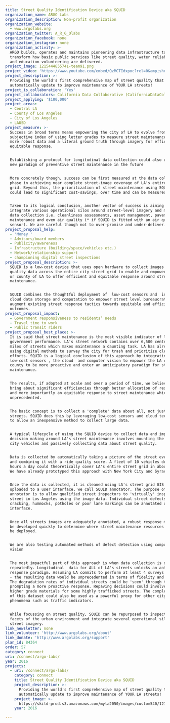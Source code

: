 ```yaml
---
title: Street Quality Identification Device aka SQUID
organization_name: ARGO Labs
organization_description: Non-profit organization
organization_website:
  - www.argolabs.org
organization_twitter: A_R_G_Olabs
organization_facebook: none
organization_instagram: none
organization_activity: >-
  ARGO builds, operates and maintains pioneering data infrastructure to
  transform how basic public services like street quality, water reliability,
  and education volunteering are delivered.
project_image: 1215444855741-team91.png
project_video: 'https://www.youtube.com/embed/QzMCTIdxpoc?rel=0&amp;showinfo=0'
project_description: >-
  Providing the world's first comprehensive map of street quality that can
  automatically update to improve maintenance of YOUR LA streets!
project_is_collaboration: 'Yes'
project_collaborators: California Data Collaborative (CaliforniaDataCollaborative.com)
project_applying: '$100,000'
project_areas:
  - Central LA
  - County of Los Angeles
  - City of Los Angeles
  - LAUSD
project_measure: >-
  Success in broad terms means empowering the city of LA to evolve from using a
  subjective index of using letter grades to measure street maintenance to using
  more robust data and a literal ground truth through imagery for efficient and
  equitable response.


  Establishing a protocol for longitudinal data collection could also unlock a
  new paradigm of preventive street maintenance in the future


  More concretely though, success can be first measured at the data collection
  phase in achieving near complete street-image coverage of LA's entire street
  grid. Beyond this, the prioritization of street maintenance using SQUID data
  could lead to significant cost-savings, over time and can be measured.


  Taken to its logical conclusion, another vector of success is aiming to
  integrate various operational silos around street-level imagery and mobile
  data collection i.e. cleanliness assessments, asset management, pavement
  maintenance and even air quality (* if SQUID is fitted with an air quality
  sensor). We are careful though not to over-promise and under-deliver.
project_proposal_help:
  - 'Money '
  - Advisors/board members
  - Publicity/awareness
  - Infrastructure (building/space/vehicles etc.)
  - Network/relationship support
  - championing digital street inspections
project_proposal_description: >-
  SQUID is a low-cost device that uses open hardware to collect images and ride
  quality data across the entire city street grid to enable and empower the city
  or county of LA to offer efficient and equitable response around street
  maintenance.


  SQUID combines the thoughtful deployment of  low-cost sensors and  inexpensive
  cloud data storage and computation to empower street level bureaucrats to
  augment existing street response tactics towards equitable and efficient
  outcomes.
project_proposal_impact:
  - Government responsiveness to residents’ needs
  - Travel time to work
  - Public transit riders
project_proposal_best_place: >-
  It is said that street maintenance is the most visible indicator of local
  government performance. LA's street network contains over 6,500 center lane
  miles of streets which makes maintenance a daunting task. LA has already begun
  using digital methods to survey the city for trash and prioritize cleanup
  efforts. SQUID is a logical conclusion of this approach by integrating
  low-cost sensors , the cloud  and computer vision to empower the LA city and
  county to be more proactive and enter an anticipatory paradigm for street
  maintenance. 


  The results, if adopted at scale and over a period of time, we believe will
  bring about significant efficiencies through better allocation of resources
  and more importantly an equitable response to street maintenance which is
  unprecedented.


  The basic concept is to collect a 'complete' data about all, not just a few
  streets. SQUID does this by leveraging low-cost sensors and cloud technology
  to allow an inexpensive method to collect large data. 


  A typical lifecycle of using the SQUID device to collect data and improve
  decision making around LA's street maintenance involves mounting the SQUID to
  city vehicles and passively collecting data about street quality.


  Data is collected by automatically taking a picture of the street every second
  and combining it with a ride quality score. A fleet of 10 vehicles driving 6
  hours a day could theoretically cover LA's entire street grid in about a week.
  We have already prototyped this approach with New York City and Syracuse.


  Once the data is collected, it is cleaned using LA's street grid GIS file and
  uploaded to a user interface, we call SQUID annotator. The purpose of the
  annotator is to allow qualified street inspectors to 'virtually' inspect every
  street in Los Angeles using the image data. Individual street defects like
  cracking, hummocks, potholes or poor lane markings can be annotated on the
  interface. 


  Once all streets images are adequately annotated, a robust response model can
  be developed quickly to determine where street maintenance resources need to
  be deployed.


  We are also testing automated methods of defect detection using computer
  vision


  The most impactful part of this approach is when data collection is done
  repeatedly. Longitudinal  data for ALL of LA's streets unlocks an anticipatory
  response paradigm. Assuming LA commits to perform at least 4 surveys in a year
  - the resulting data would be unprecedented in terms of fidelity and scale.
  The degradation rates of individual streets could be 'seen' through the data
  prompting a more proactive response. Repaving decisions could involve using
  higher grade materials for some highly trafficked streets. The complete nature
  of this dataset could also be used as a powerful proxy for other city
  phenomena such as traffic indicators.


  While focussing on street quality, SQUID can be repurposed to inspect other
  facets of the urban environment and integrate several operational silos around
  street imagery.
link_newsletter: none
link_volunteer: 'http://www.argolabs.org/about'
link_donate: 'http://www.argolabs.org/support'
plan_id: 84364
order: 57
category: connect
uri: /connect/argo-labs/
year: 2016
projects:
  - uri: /connect/argo-labs/
    category: connect
    title: Street Quality Identification Device aka SQUID
    project_description: >-
      Providing the world's first comprehensive map of street quality that can
      automatically update to improve maintenance of YOUR LA streets!
    project_image: >-
      https://skild-prod.s3.amazonaws.com/myla2050/images/custom540/1215444855741-team91.png
    year: 2016

---
```

